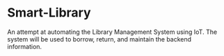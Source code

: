 # Smart-Library
An attempt at automating the Library Management System using IoT. The system will be used to borrow, return, and maintain the backend information. 
